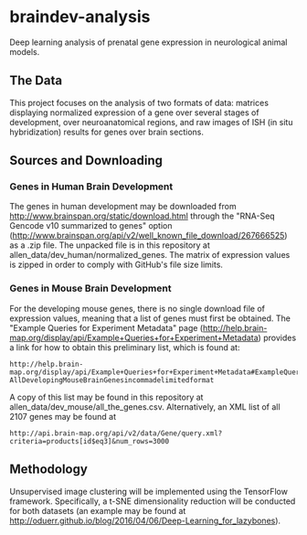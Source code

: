 # braindev-analysis
Deep learning analysis of prenatal gene expression in neurological animal models.
## The Data
This project focuses on the analysis of two formats of data: matrices displaying normalized expression of a gene over several stages of development, over neuroanatomical regions, and raw images of ISH (in situ hybridization) results for genes over brain sections. 
## Sources and Downloading
### Genes in Human Brain Development
The genes in human development may be downloaded from http://www.brainspan.org/static/download.html through the "RNA-Seq Gencode v10 summarized to genes" option (http://www.brainspan.org/api/v2/well_known_file_download/267666525) as a .zip file. The unpacked file is in this repository at allen_data/dev_human/normalized_genes. The matrix of expression values is zipped in order to comply with GitHub's file size limits.
### Genes in Mouse Brain Development
For the developing mouse genes, there is no single download file of expression values, meaning that a list of genes must first be obtained. The "Example Queries for Experiment Metadata" page (http://help.brain-map.org/display/api/Example+Queries+for+Experiment+Metadata) provides a link for how to obtain this preliminary list, which is found at:
```
http://help.brain-map.org/display/api/Example+Queries+for+Experiment+Metadata#ExampleQueriesforExperimentMetadata-AllDevelopingMouseBrainGenesincommadelimitedformat
```
A copy of this list may be found in this repository at allen_data/dev_mouse/all_the_genes.csv.
Alternatively, an XML list of all 2107 genes may be found at
```
http://api.brain-map.org/api/v2/data/Gene/query.xml?criteria=products[id$eq3]&num_rows=3000
```
## Methodology
Unsupervised image clustering will be implemented using the TensorFlow framework. Specifically, a t-SNE dimensionality reduction will be conducted for both datasets (an example may be found at http://oduerr.github.io/blog/2016/04/06/Deep-Learning_for_lazybones).
